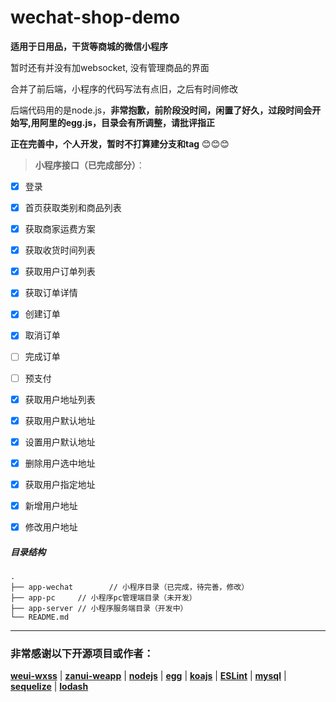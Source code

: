 # wechat-shop-demo

**适用于日用品，干货等商城的微信小程序**

暂时还有并没有加websocket, 没有管理商品的界面

合并了前后端，小程序的代码写法有点旧，之后有时间修改

后端代码用的是node.js，**非常抱歉，前阶段没时间，闲置了好久，过段时间会开始写,用阿里的egg.js，目录会有所调整，请批评指正**

**正在完善中，个人开发，暂时不打算建分支和tag** :blush::blush::blush:


> **小程序接口（已完成部分）**：

* [x] 登录

* [x] 首页获取类别和商品列表

* [x] 获取商家运费方案

* [x] 获取收货时间列表

* [x] 获取用户订单列表

* [x] 获取订单详情

* [x] 创建订单

* [x] 取消订单

* [ ] 完成订单

* [ ] 预支付

* [x] 获取用户地址列表

* [x] 获取用户默认地址

* [x] 设置用户默认地址

* [x] 删除用户选中地址

* [x] 获取用户指定地址

* [x] 新增用户地址

* [x] 修改用户地址

##### 目录结构

```
.
├── app-wechat        // 小程序目录（已完成，待完善，修改）
├── app-pc     // 小程序pc管理端目录（未开发）
├── app-server // 小程序服务端目录（开发中）
└── README.md
```

***

### 非常感谢以下开源项目或作者：

[**weui-wxss**](https://github.com/Tencent/weui-wxss) | [**zanui-weapp**](https://github.com/youzan/zanui-weapp) | [**nodejs**](https://github.com/nodejs) | [**egg**](https://github.com/eggjs/egg) | [**koajs**](https://github.com/koajs) | [**ESLint**](https://github.com/eslint) | [**mysql**](https://github.com/mysqljs/mysql) | [**sequelize**](https://github.com/sequelize/sequelize) | [**lodash**](https://github.com/lodash/lodash)
